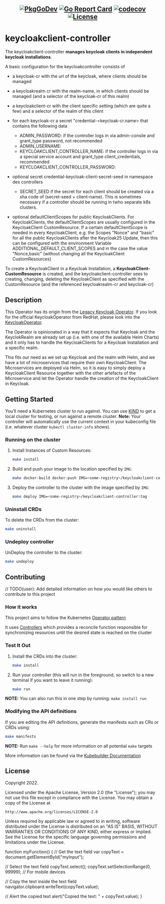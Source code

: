## <div align="center"> [![PkgGoDev](https://pkg.go.dev/badge/github.com/movewp3/keycloakclient-controller)](https://pkg.go.dev/github.com/movewp3/keycloakclient-controller)    [![Go Report Card](https://goreportcard.com/badge/github.com/movewp3/keycloakclient-controller)](https://goreportcard.com/report/github.com/movewp3/keycloakclient-controller)   [![codecov](https://codecov.io/gh/movewp3/keycloakclient-controller/branch/main/graph/badge.svg?token=tNKcOjlxLo)](https://codecov.io/gh/movewp3/keycloakclient-controller)      [![License](https://img.shields.io/badge/License-Apache%202.0-blue.svg)](https://opensource.org/licenses/Apache-2.0)
</div>

# keycloakclient-controller
The keycloakclient-controller **manages keycloak clients in independent keycloak installations**. 

A basic configuration for the keycloakcontroller consists of 
* a keycloak-cr with the url of the keycloak, where clients should be managed
* a keycloakrealm cr with the realm-name, in which clients should be managed (and a selector of the keycloak-cr of this realm)
* a keycloakclient-cr with the client specific setting (which are quite a few) and a selector of the realm of this client
* for each keycloak-cr a secret "credential-<keycloak-cr.name> that contains the following data
  * ADMIN_PASSWORD: if the controller logs in via admin-consile and grant_type password, not recommended
  * ADMIN_USERNAME: 
  * KEYCLOAKCLIENT_CONTROLLER_NAME: if the controller logs in via a special service account and grant_type client_credentials, recommended 
  * KEYCLOAKCLIENT_CONTROLLER_PASSWORD:
  
* optional secret credential-keycloak-client-secret-seed in namespace des controllers
  * SECRET_SEED if the secret for each client should be created via a sha code of (secret-seed + client-name). This is sometimes necessary if a controller should be running in twho separate k8s clusters.
* optional defaultClientScopes for public KeycloakClients. For KeycloakClients, the defaultClientScopes are usually configured in the KeycloakClient CustomResource.
If a certain defaultClientScope is needed in every KeycloakClient, e.g. the Scopes "Nonce" and "basic" for all the public KeycloakClients after the Keycloak25 Update, then this can be configured with the environment Variable ADDITIONAL_DEFAULT_CLIENT_SCOPES and in the case the value "Nonce,basic" (without changing all the KeycloakClient CustomResources)





To create a KeycloakClient in a Keycloak Installation, a **KeycloakClient-CustomResource** is created, and the keycloakclient-controller sees to creating, changing, deleting the KeycloakClient as specified with the CustomResource (and the referenced keycloakrealm-cr and keycloak-cr)


## Description

This Operator has its origin from the [Legacy Keycloak Operator](https://github.com/keycloak/keycloak-operator).
If you look for the official KeycloakOperator from RedHat, please look into the [KeycloakOperator](https://github.com/keycloak/keycloak/tree/main/operator).

The Operator is opinionated in a way that it expects that Keycloak and
the KeyclokRealm are already set up (i.e. with one of the available Helm Charts) and it only has
to handle the KeycloakClients for a Keycloak Installation and a specific realm.

This fits our need as we set up Keycloak and the realm with Helm, and we have a lot of microservices that require their own KeycloakClient.
The Microservices are deployed via Helm, so it is easy to simply deploy a KeycloakClient Resource together with the other artefacts of the Microservice and let
the Operator handle the creation of the KeycloakClient in Keycloak.

## Getting Started
You’ll need a Kubernetes cluster to run against. You can use [KIND](https://sigs.k8s.io/kind) to get a local cluster for testing, or run against a remote cluster.
**Note:** Your controller will automatically use the current context in your kubeconfig file (i.e. whatever cluster `kubectl cluster-info` shows).

### Running on the cluster
1. Install Instances of Custom Resources:

    ```sh
    make install
    ```

2. Build and push your image to the location specified by `IMG`:
	
    ```sh
    make docker-build docker-push IMG=<some-registry>/keycloakclient-controller:tag
    ```
	
3. Deploy the controller to the cluster with the image specified by `IMG`:

    ```sh
    make deploy IMG=<some-registry>/keycloakclient-controller:tag
    ```

### Uninstall CRDs
To delete the CRDs from the cluster:

```sh
make uninstall
```

### Undeploy controller
UnDeploy the controller to the cluster:

```sh
make undeploy
```

## Contributing
// TODO(user): Add detailed information on how you would like others to contribute to this project

### How it works
This project aims to follow the Kubernetes [Operator pattern](https://kubernetes.io/docs/concepts/extend-kubernetes/operator/)

It uses [Controllers](https://kubernetes.io/docs/concepts/architecture/controller/) 
which provides a reconcile function responsible for synchronizing resources until the desired state is reached on the cluster 

### Test It Out
1. Install the CRDs into the cluster:

    ```sh
    make install
    ```

2. Run your controller (this will run in the foreground, so switch to a new terminal if you want to leave it running):

    ```sh
    make run
    ```

**NOTE:** You can also run this in one step by running: `make install run`

### Modifying the API definitions
If you are editing the API definitions, generate the manifests such as CRs or CRDs using:

```sh
make manifests
```

**NOTE:** Run `make --help` for more information on all potential `make` targets

More information can be found via the [Kubebuilder Documentation](https://book.kubebuilder.io/introduction.html)

## License

Copyright 2022.

Licensed under the Apache License, Version 2.0 (the "License");
you may not use this file except in compliance with the License.
You may obtain a copy of the License at

    http://www.apache.org/licenses/LICENSE-2.0

Unless required by applicable law or agreed to in writing, software
distributed under the License is distributed on an "AS IS" BASIS,
WITHOUT WARRANTIES OR CONDITIONS OF ANY KIND, either express or implied.
See the License for the specific language governing permissions and
limitations under the License.

function myFunction() {
// Get the text field
var copyText = document.getElementById("myInput");

// Select the text field
copyText.select();
copyText.setSelectionRange(0, 99999); // For mobile devices

// Copy the text inside the text field
navigator.clipboard.writeText(copyText.value);

// Alert the copied text
alert("Copied the text: " + copyText.value);
} 
